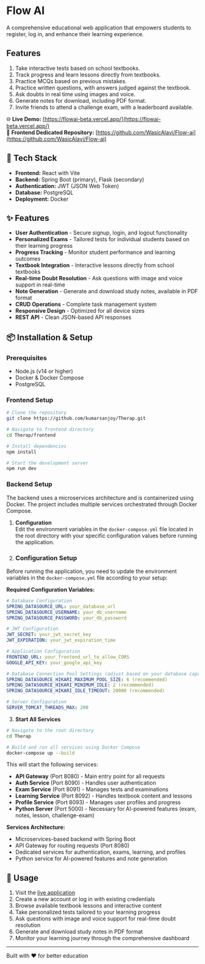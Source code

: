 # Flow AI

A comprehensive educational web application that empowers students to register, log in, and enhance their learning experience.

## Features
1. Take interactive tests based on school textbooks.
2. Track progress and learn lessons directly from textbooks.
3. Practice MCQs based on previous mistakes.
4. Practice written questions, with answers judged against the textbook.
5. Ask doubts in real time using images and voice.
6. Generate notes for download, including PDF format.
7. Invite friends to attend a challenge exam, with a leaderboard available.


🌐 **Live Demo:** [https://flowai-beta.vercel.app/](https://flowai-beta.vercel.app/)  
📂 **Frontend Dedicated Repository:** [https://github.com/WasicAlavi/Flow-ai](https://github.com/WasicAlavi/Flow-ai)

## 🚀 Tech Stack

- **Frontend:** React with Vite
- **Backend:** Spring Boot (primary), Flask (secondary)
- **Authentication:** JWT (JSON Web Token)
- **Database:** PostgreSQL
- **Deployment:** Docker

## ✨ Features

- **User Authentication** - Secure signup, login, and logout functionality
- **Personalized Exams** - Tailored tests for individual students based on their learning progress
- **Progress Tracking** - Monitor student performance and learning outcomes
- **Textbook Integration** - Interactive lessons directly from school textbooks
- **Real-time Doubt Resolution** - Ask questions with image and voice support in real-time
- **Note Generation** - Generate and download study notes, available in PDF format
- **CRUD Operations** - Complete task management system
- **Responsive Design** - Optimized for all device sizes
- **REST API** - Clean JSON-based API responses

## 📦 Installation & Setup

### Prerequisites
- Node.js (v14 or higher)
- Docker & Docker Compose
- PostgreSQL

### Frontend Setup
```bash
# Clone the repository
git clone https://github.com/kumarsanjoy/Therap.git

# Navigate to frontend directory
cd Therap/frontend

# Install dependencies
npm install

# Start the development server
npm run dev
```

### Backend Setup
The backend uses a microservices architecture and is containerized using Docker. The project includes multiple services orchestrated through Docker Compose.

1. **Configuration**  
   Edit the environment variables in the `docker-compose.yml` file located in the root directory with your specific configuration values before running the application.

2. ### Configuration Setup
Before running the application, you need to update the environment variables in the `docker-compose.yml` file according to your setup:

**Required Configuration Variables:**
```yaml
# Database Configuration
SPRING_DATASOURCE_URL: your_database_url
SPRING_DATASOURCE_USERNAME: your_db_username
SPRING_DATASOURCE_PASSWORD: your_db_password

# JWT Configuration
JWT_SECRET: your_jwt_secret_key
JWT_EXPIRATION: your_jwt_expiration_time

# Application Configuration
FRONTEND_URL: your_frontend_url_to_allow_CORS
GOOGLE_API_KEY: your_google_api_key

# Database Connection Pool Settings (adjust based on your database capacity)
SPRING_DATASOURCE_HIKARI_MAXIMUM_POOL_SIZE: 6 (recommended)
SPRING_DATASOURCE_HIKARI_MINIMUM_IDLE: 2 (recommended)
SPRING_DATASOURCE_HIKARI_IDLE_TIMEOUT: 20000 (recommended)

# Server Configuration
SERVER_TOMCAT_THREADS_MAX: 200
```

3. **Start All Services**
```bash
# Navigate to the root directory
cd Therap

# Build and run all services using Docker Compose
docker-compose up --build
```

This will start the following services:
- **API Gateway** (Port 8080) - Main entry point for all requests
- **Auth Service** (Port 8090) - Handles user authentication
- **Exam Service** (Port 8091) - Manages tests and examinations
- **Learning Service** (Port 8092) - Handles textbook content and lessons
- **Profile Service** (Port 8093) - Manages user profiles and progress
- **Python Server** (Port 5000) - Necessary for AI-powered features (exam, notes, lesson, challenge-exam)


**Services Architecture:**
- Microservices-based backend with Spring Boot
- API Gateway for routing requests (Port 8080)
- Dedicated services for authentication, exams, learning, and profiles
- Python service for AI-powered features and note generation

## 🎯 Usage

1. Visit the [live application](https://flowai-beta.vercel.app/)
2. Create a new account or log in with existing credentials
3. Browse available textbook lessons and interactive content
4. Take personalized tests tailored to your learning progress
5. Ask questions with image and voice support for real-time doubt resolution
6. Generate and download study notes in PDF format
7. Monitor your learning journey through the comprehensive dashboard


---

Built with ❤️ for better education
